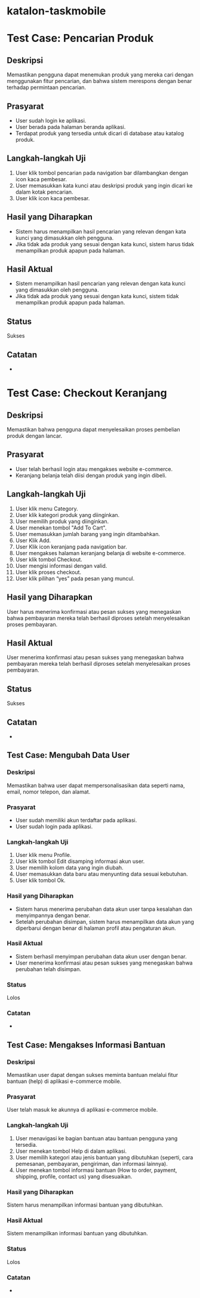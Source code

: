 # katalon-taskmobile

# Test Case: Pencarian Produk

## Deskripsi
Memastikan pengguna dapat menemukan produk yang mereka cari dengan menggunakan fitur pencarian, dan bahwa sistem merespons dengan benar terhadap permintaan pencarian.
## Prasyarat
- User sudah login ke aplikasi.
- User berada pada halaman beranda aplikasi.
- Terdapat produk yang tersedia untuk dicari di database atau katalog produk.
## Langkah-langkah Uji
1. User klik tombol pencarian pada navigation bar dilambangkan dengan icon kaca pembesar.
2. User memasukkan kata kunci atau deskripsi produk yang ingin dicari ke dalam kotak pencarian.
3. User klik icon kaca pembesar.
## Hasil yang Diharapkan
- Sistem harus menampilkan hasil pencarian yang relevan dengan kata kunci yang dimasukkan oleh pengguna.
- Jika tidak ada produk yang sesuai dengan kata kunci, sistem harus tidak menampilkan produk apapun pada halaman.
## Hasil Aktual
- Sistem menampilkan hasil pencarian yang relevan dengan kata kunci yang dimasukkan oleh pengguna.
- Jika tidak ada produk yang sesuai dengan kata kunci, sistem tidak menampilkan produk apapun pada halaman.
## Status
Sukses

## Catatan
-

# Test Case: Checkout Keranjang

## Deskripsi
Memastikan bahwa pengguna dapat menyelesaikan proses pembelian produk dengan lancar.
## Prasyarat
- User telah berhasil login atau mengakses website e-commerce.
- Keranjang belanja telah diisi dengan produk yang ingin dibeli.
## Langkah-langkah Uji
1. User klik menu Category.
2. User klik kategori produk yang diinginkan.
3. User memilih produk yang diinginkan.
4. User menekan tombol "Add To Cart".
5. User memasukkan jumlah barang yang ingin ditambahkan.
6. User Klik Add.
7. User Klik icon keranjang pada navigation bar.
8. User mengakses halaman keranjang belanja di website e-commerce.
9. User klik tombol Checkout.
10. User mengisi informasi dengan valid.
11. User klik proses checkout.
12. User klik pilihan “yes” pada pesan yang muncul.
## Hasil yang Diharapkan
User harus menerima konfirmasi atau pesan sukses yang menegaskan bahwa pembayaran mereka telah berhasil diproses setelah menyelesaikan proses pembayaran.
## Hasil Aktual
User menerima konfirmasi atau pesan sukses yang menegaskan bahwa pembayaran mereka telah berhasil diproses setelah menyelesaikan proses pembayaran.
## Status
Sukses
## Catatan
-

## Test Case: Mengubah Data User

### Deskripsi
Memastikan bahwa user dapat mempersonalisasikan data seperti nama, email, nomor telepon, dan alamat.
### Prasyarat
- User sudah memiliki akun terdaftar pada aplikasi.
- User sudah login pada aplikasi.
### Langkah-langkah Uji
1. User klik menu Profile.
2. User klik tombol Edit disamping informasi akun user.
3. User memilih kolom data yang ingin diubah.
4. User memasukkan data baru atau menyunting data sesuai kebutuhan.
5. User klik tombol Ok.
### Hasil yang Diharapkan
- Sistem harus menerima perubahan data akun user tanpa kesalahan dan menyimpannya dengan benar.
- Setelah perubahan disimpan, sistem harus menampilkan data akun yang diperbarui dengan benar di halaman profil atau pengaturan akun.
### Hasil Aktual
- Sistem berhasil menyimpan perubahan data akun user dengan benar.
- User menerima konfirmasi atau pesan sukses yang menegaskan bahwa perubahan telah disimpan.
### Status
Lolos
### Catatan
-

## Test Case: Mengakses Informasi Bantuan

### Deskripsi
Memastikan user dapat dengan sukses meminta bantuan melalui fitur bantuan (help) di aplikasi e-commerce mobile.
### Prasyarat
User telah masuk ke akunnya di aplikasi e-commerce mobile.
### Langkah-langkah Uji
1. User menavigasi ke bagian bantuan atau bantuan pengguna yang tersedia.
2. User menekan tombol Help di dalam aplikasi.
3. User memilih kategori atau jenis bantuan yang dibutuhkan (seperti, cara pemesanan, pembayaran, pengiriman, dan informasi lainnya).
4. User menekan tombol informasi bantuan (How to order, payment, shipping, profile, contact us) yang disesuaikan.
### Hasil yang Diharapkan
Sistem harus menampilkan informasi bantuan yang dibutuhkan.
### Hasil Aktual
Sistem menampilkan informasi bantuan yang dibutuhkan.
### Status
Lolos
### Catatan
-
